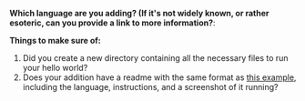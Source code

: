 **Which language are you adding? (If it's not widely known, or rather esoteric, can you provide a link to more information?**:


**Things to make sure of:**

1. Did you create a new directory containing all the necessary files to run your hello world?
2. Does your addition have a readme with the same format as [this example](/readme.md), including the language, instructions, and a screenshot of it running?
